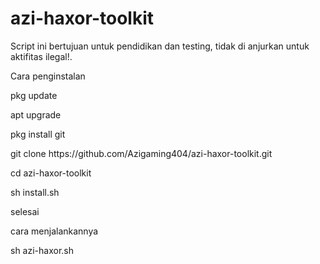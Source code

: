 # azi-haxor-toolkit
Script ini bertujuan untuk pendidikan dan testing, tidak di anjurkan untuk aktifitas ilegal!.

Cara penginstalan

<p>pkg update</p>
<p>apt upgrade</p>
<p>pkg install git</p>
git clone https://github.com/Azigaming404/azi-haxor-toolkit.git

cd azi-haxor-toolkit
<p>sh install.sh</p>
<p>selesai</p>

<p>cara menjalankannya</p>

sh azi-haxor.sh
